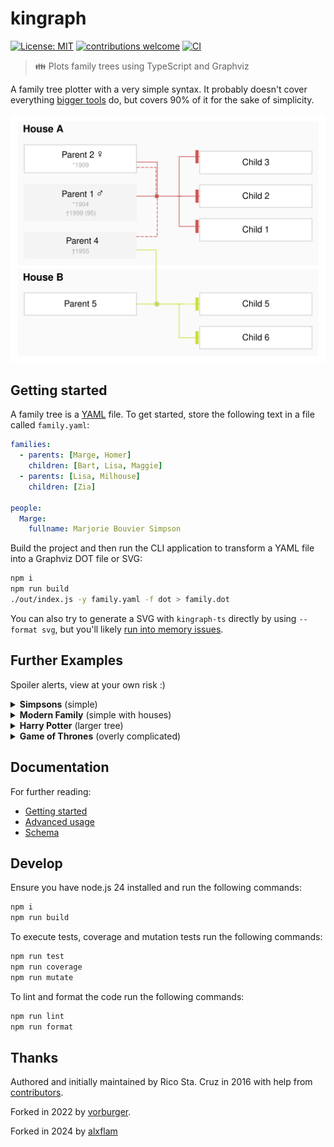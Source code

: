 # kingraph

[![License: MIT](https://img.shields.io/badge/License-MIT-yellow.svg?style=flat-square)](https://opensource.org/licenses/MIT)
[![contributions welcome](https://img.shields.io/badge/contributions-welcome-brightgreen.svg?style=flat-square)](https://github.com/vorburger/kingraph/issues)
[![CI](https://github.com/alxflam/kingraph-ts/actions/workflows/ci.yaml/badge.svg?branch=main)](https://github.com/alxflam/kingraph-ts/actions/workflows/ci.yaml)

> 👪 Plots family trees using TypeScript and Graphviz

A family tree plotter with a very simple syntax. It probably doesn't cover everything [bigger tools](https://gramps-project.org/) do, but covers 90% of it for the sake of simplicity.

![Example Graph](examples/intro.svg)

## Getting started

A family tree is a [YAML](http://yaml.org/) file. To get started, store the following text in a file called `family.yaml`:

```yaml
families:
  - parents: [Marge, Homer]
    children: [Bart, Lisa, Maggie]
  - parents: [Lisa, Milhouse]
    children: [Zia]

people:
  Marge:
    fullname: Marjorie Bouvier Simpson
```

Build the project and then run the CLI application to transform a YAML file into a Graphviz DOT file or SVG:

```sh
npm i
npm run build
./out/index.js -y family.yaml -f dot > family.dot
```

You can also try to generate a SVG with `kingraph-ts` directly by using `--format svg`, but you'll likely [run into memory issues](https://github.com/rstacruz/kingraph/issues/6).

## Further Examples

Spoiler alerts, view at your own risk :)

<details>
<summary><b>Simpsons</b> (simple)</summary>

Source: *[simpsons.yaml](examples/simpsons.yaml)*

> ![Simpsons Example](examples/simpsons.svg)
</details>

<details>
<summary><b>Modern Family</b> (simple with houses)</summary>

Source: *[modernfamily.yaml](examples/modernfamily.yaml)*

> ![Modern Family Example](examples/modernfamily.svg)
</details>

<details>
<summary><b>Harry Potter</b> (larger tree)</summary>

Source: *[potter.yaml](examples/potter.yaml)*

> ![Potter Example](examples/potter.svg)
</details>

<details>
<summary><b>Game of Thrones</b> (overly complicated)</summary>

Source: *[got.yaml](examples/got.yaml)*

> ![GOT Example](examples/got.svg)
</details>

## Documentation

For further reading:

- [Getting started](docs/getting_started.md)
- [Advanced usage](docs/advanced.md)
- [Schema](docs/schema.md)

## Develop
Ensure you have node.js 24 installed and run the following commands:

```sh
npm i
npm run build
```

To execute tests, coverage and mutation tests run the following commands:

```sh
npm run test
npm run coverage
npm run mutate
```

To lint and format the code run the following commands:

```sh
npm run lint
npm run format
```

## Thanks

Authored and initially maintained by Rico Sta. Cruz in 2016 with help from [contributors](http://github.com/vorburger/kingraph/contributors).

Forked in 2022 by [vorburger](https://github.com/vorburger/kingraph).

Forked in 2024 by [alxflam](https://github.com/alxflam/kingraph-ts)
